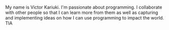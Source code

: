 My name is Victor Kariuki. I'm passionate about programming. I collaborate with other people so that I can learn more from them as well as capturing and implementing ideas on how I can use programming to impact the world.
TIA